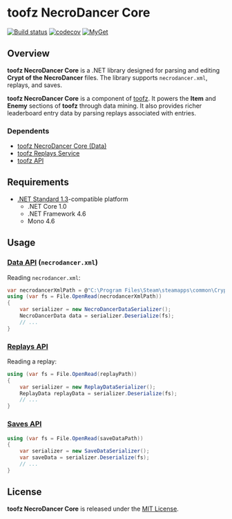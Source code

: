 # toofz NecroDancer Core

[![Build status](https://ci.appveyor.com/api/projects/status/de1vj801al1krlfa/branch/master?svg=true)](https://ci.appveyor.com/project/leonard-thieu/toofz-necrodancer-core/branch/master)
[![codecov](https://codecov.io/gh/leonard-thieu/toofz-necrodancer-core/branch/master/graph/badge.svg)](https://codecov.io/gh/leonard-thieu/toofz-necrodancer-core)
[![MyGet](https://img.shields.io/myget/toofz/v/toofz.NecroDancer.svg)](https://www.myget.org/feed/toofz/package/nuget/toofz.NecroDancer)

## Overview

**toofz NecroDancer Core** is a .NET library designed for parsing and editing **Crypt of the NecroDancer** files. 
The library supports `necrodancer.xml`, replays, and saves.

**toofz NecroDancer Core** is a component of [toofz](https://github.com/leonard-thieu/toofz-necrodancer).
It powers the **Item** and **Enemy** sections of **toofz** through data mining. 
It also provides richer leaderboard entry data by parsing replays associated with entries.

### Dependents

* [toofz NecroDancer Core (Data)](https://github.com/leonard-thieu/toofz-necrodancer-core-data)
* [toofz Replays Service](https://github.com/leonard-thieu/replays-service)
* [toofz API](https://github.com/leonard-thieu/api.toofz.com)

## Requirements

* [.NET Standard 1.3](https://github.com/dotnet/standard/blob/master/docs/versions.md)-compatible platform
  * .NET Core 1.0
  * .NET Framework 4.6
  * Mono 4.6

## Usage

### [Data API](toofz.NecroDancer/Data) (`necrodancer.xml`)

Reading `necrodancer.xml`:

```csharp
var necrodancerXmlPath = @"C:\Program Files\Steam\steamapps\common\Crypt of the NecroDancer\data\necrodancer.xml";
using (var fs = File.OpenRead(necrodancerXmlPath))
{
    var serializer = new NecroDancerDataSerializer();
    NecroDancerData data = serializer.Deserialize(fs);
    // ...
}
```

### [Replays API](toofz.NecroDancer/Replays)

Reading a replay:

```csharp
using (var fs = File.OpenRead(replayPath))
{
    var serializer = new ReplayDataSerializer();
    ReplayData replayData = serializer.Deserialize(fs);
    // ...
}

```

### [Saves API](toofz.NecroDancer/Saves)

```csharp
using (var fs = File.OpenRead(saveDataPath))
{
    var serializer = new SaveDataSerializer();
    var saveData = serializer.Deserialize(fs);
    // ...
}
```

## License

**toofz NecroDancer Core** is released under the [MIT License](LICENSE).
